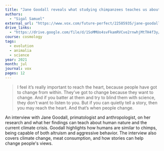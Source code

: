 ```yaml
---
title: "Jane Goodall reveals what studying chimpanzees teaches us about human nature"
authors:
  - "Sigal Samuel"
external_url: "https://www.vox.com/future-perfect/22585935/jane-goodall-chimpanzees-animal-intelligence-human-nature"
drive_links:
  - "https://drive.google.com/file/d/1SoMMUo4svFkamRVCve2rnwhjMtTH4f3y/view?usp=sharing"
course: cosmology
tags:
  - evolution
  - animalia
  - science
year: 2021
month: jul
journal: vox
pages: 12
---
```


> I feel it’s really important to reach the heart, because people have got to change from within. They’ve got to change because they want to change. And if you batter at them and try to blind them with science, they don’t want to listen to you. But if you can quietly tell a story, then you may reach the heart. And that’s when people change.

An interview with Jane Goodall, primatologist and anthropologist, on her research and what her findings can teach about human nature and the current climate crisis. Goodall highlights how humans are similar to chimps, being capable of both altruism and aggressive behavior. The interview also covers climate change, meat consumption, and how stories can help change people's views.
